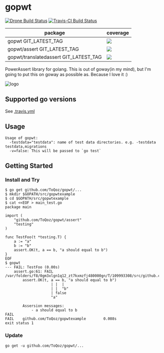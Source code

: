 # gopwt

[![Drone Build Status](https://drone.io/github.com/ToQoz/gopwt/status.png)](https://drone.io/github.com/ToQoz/gopwt/latest)
[![Travis-CI Build Status](https://travis-ci.org/ToQoz/gopwt.svg?branch=master)](https://travis-ci.org/ToQoz/gopwt)

|package|coverage|
|-------|-----|
|gopwt GIT_LATEST_TAG| [![](https://gocover.io/_badge/github.com/toqoz/gopwt?GIT_LATEST_TAG)](https://gocover.io/github.com/toqoz/gopwt)|
|gopwt/assert GIT_LATEST_TAG| [![](https://gocover.io/_badge/github.com/toqoz/gopwt/assert?GIT_LATEST_TAG)](https://gocover.io/github.com/toqoz/gopwt/assert)|
|gopwt/translatedassert GIT_LATEST_TAG| [![](https://gocover.io/_badge/github.com/toqoz/gopwt/translatedassert?GIT_LATEST_TAG)](https://gocover.io/github.com/toqoz/gopwt/translatedassert)|

PowerAssert library for golang. This is out of goway(in my mind), but I'm going to put this on goway as possible as. Because I love it :)

![logo](http://toqoz.net/art/images/gopwt.svg)

## Supported go versions

See [.travis.yml](/.travis.yml)

## Usage

```
Usage of gopwt:
  -testdata="testdata": name of test data directories. e.g. -testdata testdata,migrations
  -v=false: This will be passed to `go test`
```

## Getting Started

### Install and Try

```
$ go get github.com/ToQoz/gopwt/...
$ mkdir $GOPATH/src/gopwtexample
$ cd $GOPATH/src/gopwtexample
$ cat <<EOF > main_test.go
package main

import (
	"github.com/ToQoz/gopwt/assert"
	"testing"
)

func TestFoo(t *testing.T) {
	a := "a"
	b := "b"
	assert.OK(t, a == b, "a should equal to b")
}
EOF
$ gopwt
--- FAIL: TestFoo (0.00s)
	assert.go:61: FAIL /var/folders/f8/0gm3xlgn1q12_zt7kxmzfj480000gn/T/109993308/src/github.com/ToQoz/gopwtexample/main_test.go:11
		assert.OK(t, a == b, "a should equal to b")
		             | |  |
		             | |  "b"
		             | false
		             "a"

		Assersion messages:
			- a should equal to b
FAIL
FAIL    github.com/ToQoz/gopwtexample        0.008s
exit status 1
```

### Update

`go get -u github.com/ToQoz/gopwt/...`
